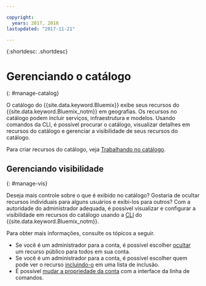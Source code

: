 ```yaml
---

copyright:
  years: 2017, 2018
lastupdated: "2017-11-21"

---
```


{:shortdesc: .shortdesc}

# Gerenciando o catálogo
{: #manage-catalog}

O catálogo do {{site.data.keyword.Bluemix}} exibe seus recursos do {{site.data.keyword.Bluemix_notm}} em geografias. Os recursos no catálogo podem incluir serviços, infraestrutura e modelos. Usando comandos da CLI, é possível procurar o catálogo, visualizar detalhes em recursos do catálogo e gerenciar a visibilidade de seus recursos do catálogo.

Para criar recursos do catálogo, veja [Trabalhando no catálogo](/docs/overview/ui.html#catalogcreate).

## Gerenciando visibilidade
{: #manage-vis}

Deseja mais controle sobre o que é exibido no catálogo? Gostaria de ocultar recursos individuais para alguns usuários e exibi-los para outros? Com a autoridade do administrador adequada, é possível visualizar e configurar a visibilidade em recursos do catálogo usando a [CLI](/docs/cli/reference/bluemix_cli/get_started.html#getting-started) do {{site.data.keyword.Bluemix_notm}}.

Para obter mais informações,
consulte os tópicos a seguir.

* Se você é um administrador para a conta, é possível escolher [ocultar](/docs/admin/exclude.html) um recurso público para todos em sua conta.
* Se você é um administrador para a conta, é possível escolher quem pode ver o recurso [incluindo-o](/docs/admin/include.html) em uma lista de inclusão.
* É possível [mudar a propriedade da conta](/docs/admin/owners.html) com a interface da linha de comandos.

